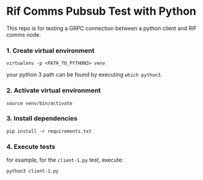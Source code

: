 # Rif Comms Pubsub Test with Python

This repo is for testing a GRPC connection between a python client and RIF comms node.

### 1. Create virtual environment
```shell script
virtualenv -p <PATH_TO_PYTHON3> venv
```

your python 3 path can be found by executing `which python3`. 

### 2. Activate virtual environment
```shell script
source venv/bin/activate
```

### 3. Install dependencies
```shell script
pip install -r requirements.txt
```

### 4. Execute tests
for example, for the `client-1.py` test, execute:
```shell script
python3 client-1.py
```